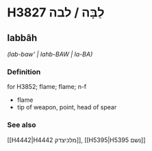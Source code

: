 # H3827 לַבָּה / לבה

## labbâh

_(lab-baw' | lahb-BAW | la-BA)_

### Definition

for H3852; flame; flame; n-f

- flame
- tip of weapon, point, head of spear

### See also

[[H4442|H4442 מלכיצדק]], [[H5395|H5395 נשם]]
